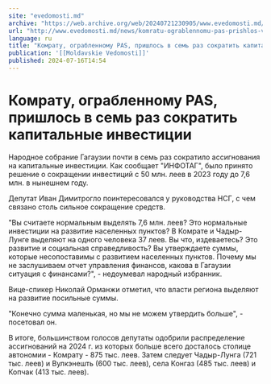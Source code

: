 ```yaml
---
site: "evedomosti.md"
archive: "https://web.archive.org/web/20240721230905/www.evedomosti.md/news/komratu-ograblennomu-pas-prishlos-v-sem-raz-sokratit-kapital"
url: "http://www.evedomosti.md/news/komratu-ograblennomu-pas-prishlos-v-sem-raz-sokratit-kapital"
language: ru
title: "Комрату, ограбленному PAS, пришлось в семь раз сократить капитальные инвестиции"
publication: '[[Moldavskie Vedomosti]]'
published: 2024-07-16T14:54
---
```


# Комрату, ограбленному PAS, пришлось в семь раз сократить капитальные инвестиции

Народное собрание Гагаузии почти в семь раз сократило ассигнования на капитальные инвестиции. Как сообщает "ИНФОТАГ", было принято решение о сокращении инвестиций с 50 млн. леев в 2023 году до 7,6 млн. в нынешнем году.

Депутат Иван Димитрогло поинтересовался у руководства НСГ, с чем связано столь сильное сокращение средств.

"Вы считаете нормальным выделять 7,6 млн. леев? Это нормальные инвестиции на развитие населенных пунктов? В Комрате и Чадыр-Лунге выделяют на одного человека 37 леев. Вы что, издеваетесь? Это развитие и социальная справедливость? Вы утверждаете суммы, которые несопоставимы с развитием населенных пунктов. Почему мы не заслушиваем отчет управления финансов, какова в Гагаузии ситуация с финансами?", - недоумевал народный избранник.

Вице-спикер Николай Орманжи отметил, что власти региона выделяют на развитие посильные суммы.

"Конечно сумма маленькая, но мы не можем утвердить больше", - посетовал он.

В итоге, большинством голосов депутаты одобрили распределение ассигнований на 2024 г. из которых больше всего досталось столице автономии - Комрату - 875 тыс. леев. Затем следует Чадыр-Лунга (721 тыс. леев) и Вулкэнешть (600 тыс. леев), села Конгаз (485 тыс. леев) и Копчак (413 тыс. леев).